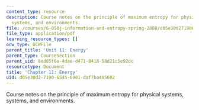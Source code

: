 ```yaml
---
content_type: resource
description: Course notes on the principle of maximum entropy for physical systems,
  systems, and environments.
file: /courses/6-050j-information-and-entropy-spring-2008/d05e30d2719065456901daf7ba405602_MIT6_050JS08_chapter11.pdf
file_type: application/pdf
learning_resource_types: []
ocw_type: OCWFile
parent_title: 'Unit 11: Energy'
parent_type: CourseSection
parent_uid: 8ed65f6a-4dae-d471-8418-58d21c5e92dc
resourcetype: Document
title: 'Chapter 11: Energy'
uid: d05e30d2-7190-6545-6901-daf7ba405602
---
```

Course notes on the principle of maximum entropy for physical systems, systems, and environments.

